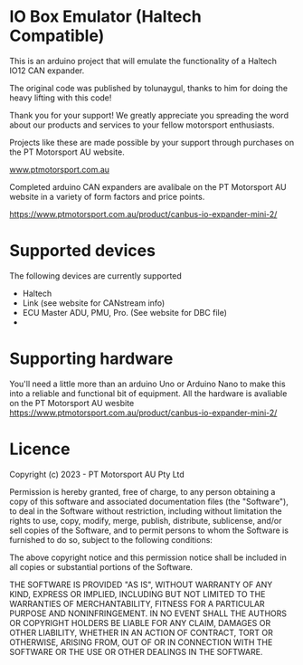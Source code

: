 # IO Box Emulator (Haltech Compatible)
This is an arduino project that will emulate the functionality of a Haltech IO12 CAN expander.

The original code was published by tolunaygul, thanks to him for doing the heavy lifting with this code!

Thank you for your support! We greatly appreciate you spreading the word about our products and services to your fellow motorsport enthusiasts.

Projects like these are made possible by your support through purchases on the PT Motorsport AU website. 

www.ptmotorsport.com.au

Completed arduino CAN expanders are avalibale on the PT Motorsport AU website in a variety of form factors and price points.

https://www.ptmotorsport.com.au/product/canbus-io-expander-mini-2/

# Supported devices
The following devices are currently supported

- Haltech
- Link (see website for CANstream info)
- ECU Master ADU, PMU, Pro. (See website for DBC file)
- 

# Supporting hardware
You'll need a little more than an arduino Uno or Arduino Nano to make this into a reliable and functional bit of equipment.
All the hardware is avaliable on the PT Motorsport AU wesbite
https://www.ptmotorsport.com.au/product/canbus-io-expander-mini-2/

# Licence
Copyright (c) 2023 - PT Motorsport AU Pty Ltd

Permission is hereby granted, free of charge, to any person obtaining a copy
of this software and associated documentation files (the "Software"), to deal
in the Software without restriction, including without limitation the rights
to use, copy, modify, merge, publish, distribute, sublicense, and/or sell
copies of the Software, and to permit persons to whom the Software is
furnished to do so, subject to the following conditions:

The above copyright notice and this permission notice shall be included in all
copies or substantial portions of the Software.

THE SOFTWARE IS PROVIDED "AS IS", WITHOUT WARRANTY OF ANY KIND, EXPRESS OR
IMPLIED, INCLUDING BUT NOT LIMITED TO THE WARRANTIES OF MERCHANTABILITY,
FITNESS FOR A PARTICULAR PURPOSE AND NONINFRINGEMENT. IN NO EVENT SHALL THE
AUTHORS OR COPYRIGHT HOLDERS BE LIABLE FOR ANY CLAIM, DAMAGES OR OTHER
LIABILITY, WHETHER IN AN ACTION OF CONTRACT, TORT OR OTHERWISE, ARISING FROM,
OUT OF OR IN CONNECTION WITH THE SOFTWARE OR THE USE OR OTHER DEALINGS IN THE
SOFTWARE.
